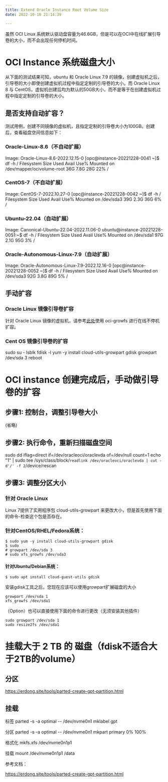 ```yaml
---
title: Extend Oracle Instance Root Volume Size
date: 2022-10-10 21:14:39

---
```


虽然 OCI Linux 系统默认驱动盘容量为46.6GB，但是可以在OCI中在线扩展引导卷的大小，而不会出现任何停机时间。


<!--more-->

# OCI Instance 系统磁盘大小
从下面的测试结果可知，ubuntu 和 Oracle Linux 7.9 的镜像，创建虚拟机之后，引导卷的大小即使创建虚拟机过程中指定定制的引导卷的大小。而 Oracle Linux 8 与 CentOS，虚拟机创建后均为默认的50GB大小，而不是等于在创建虚拟机过程中指定定制的引导卷的大小。

## 是否支持自动扩容？
测试用例，创建不同镜像的虚拟机，且指定定制的引导卷大小为100GB。创建后，查看磁盘空间信息如下：
### Oracle-Linux-8.6（不自动扩展）
Image: Oracle-Linux-8.6-2022.12.15-0
[opc@instance-20221228-0041 ~]$ df -h /
Filesystem                  Size  Used Avail Use% Mounted on
/dev/mapper/ocivolume-root   36G  7.8G   28G  22% /

### CentOS-7（不自动扩展）
Image: CentOS-7-2022.10.27-0
[opc@instance-20221228-0042 ~]$ df  -h /
Filesystem      Size  Used Avail Use% Mounted on
/dev/sda3        39G  2.3G   36G   6% /

### Ubuntu-22.04（自动扩展）
Image: Canonical-Ubuntu-22.04-2022.11.06-0
ubuntu@instance-20221228-0051:~$ df -h  /
Filesystem      Size  Used Avail Use% Mounted on
/dev/sda1        97G  2.1G   95G   3% /

### Oracle-Autonomous-Linux-7.9（自动扩展）
Image: Oracle-Autonomous-Linux-7.9-2022.12.16-0
[opc@instance-20221228-0052 ~]$ df -h /
Filesystem      Size  Used Avail Use% Mounted on
/dev/sda3        92G  3.8G   89G   5% /

## 手动扩容
### Oracle Linux 镜像引导卷扩容
针对 Oracle Linux 镜像的虚拟机，请参考[此处](https://docs.oracle.com/en-us/iaas/oracle-linux/oci-utils/index.htm#oci-growfs)使用 oci-growfs 进行在线不停机扩容。

### Cent OS 镜像引导卷的扩容
sudo su -
lsblk
fdisk -l
yum -y install cloud-utils-growpart gdisk
growpart /dev/sda 3
reboot

# OCI instance 创建完成后，手动做引导卷的扩容
## 步骤1: 控制台，调整引导卷大小
(省略)
## 步骤2: 执行命令，重新扫描磁盘空间
sudo dd iflag=direct if=/dev/oracleoci/oraclevda of=/dev/null count=1
echo "1" | sudo tee /sys/class/block/`readlink /dev/oracleoci/oraclevda | cut -d'/' -f 2`/device/rescan

## 步骤3: 调整分区大小
### 针对 Oracle Linux
Linux 7提供了实用程序包 cloud-utils-growpart 来更改大小，但是首先使用下面的命令-检查这个包是否存在。

### 针对CentOS/RHEL/Fedora系统：
```
$ sudo yum -y install cloud-utils-growpart gdisk
$ sudo 
# growpart /dev/sda 3
# sudo xfs_growfs /dev/sda3
```
#### 针对Ubuntu/Debian系统：
```
$ sudo apt install cloud-guest-utils gdisk
```
安装gdisk工具之后，您现在应该可以使用growpart扩展磁盘的大小
```
growpart /dev/sda 1
xfs_growfs /dev/sda1

```
（Option）也可以直接使用下面的命令进行更改（无须安装其他插件）
```
sudo growpart /dev/sda 1
sudo resize2fs /dev/sda1
```

# 挂载大于 2 TB 的 磁盘（fdisk不适合大于2TB的volume）
## 分区
https://erdong.site/tools/parted-create-gpt-partition.html


## 挂载
标签
parted -s -a optimal -- /dev/nvme0n1 mklabel gpt

分区
parted -s -a optimal -- /dev/nvme0n1 mkpart primary 0% 100%

格式化
mkfs.xfs /dev/nvme0n1p1

挂载
mount /dev/nvme0n1p1 /data

参考文档：

https://erdong.site/tools/parted-create-gpt-partition.html


